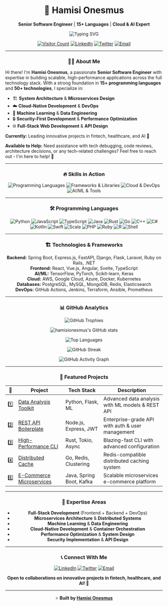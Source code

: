 <div align="center">

# 🌟 Hamisi Onesmus

**Senior Software Engineer** | **15+ Languages** | **Cloud & AI Expert**

<img src="https://readme-typing-svg.herokuapp.com?font=Fira+Code&size=18&duration=3000&pause=1000&color=00D4FF&center=true&vCenter=true&width=940&lines=Building+Scalable+Systems+%7C+AI+Enthusiast+%7C+Open+Source+Contributor;Full-Stack+Developer+%7C+Cloud+Architect+%7C+Distributed+Systems+Expert;Problem+Solver+%7C+Tech+Innovator+%7C+Lifelong+Learner" alt="Typing SVG" />

[![Visitor Count](https://komarev.com/ghpvc/?username=hamisionesmus&color=blueviolet&style=for-the-badge)](https://github.com/hamisionesmus)
[![LinkedIn](https://img.shields.io/badge/LinkedIn-0077B5?style=for-the-badge&logo=linkedin&logoColor=white)](https://www.linkedin.com/in/hamisi-onesmus)
[![Twitter](https://img.shields.io/badge/Twitter-1DA1F2?style=for-the-badge&logo=twitter&logoColor=white)](https://x.com/hamisikilumo)
[![Email](https://img.shields.io/badge/Email-D14836?style=for-the-badge&logo=gmail&logoColor=white)](mailto:kilumohamisi@gmail.com)

---

### 👨‍💻 **About Me**

<div align="left">

Hi there! I'm **Hamisi Onesmus**, a passionate **Senior Software Engineer** with expertise in building scalable, high-performance applications across the full technology stack. With a strong foundation in **15+ programming languages** and **50+ technologies**, I specialize in:

- 🏗️ **System Architecture** & **Microservices Design**
- ☁️ **Cloud-Native Development** & **DevOps**
- 🤖 **Machine Learning** & **Data Engineering**
- 🔒 **Security-First Development** & **Performance Optimization**
- 🌐 **Full-Stack Web Development** & **API Design**

**Currently:** Leading innovative projects in fintech, healthcare, and AI 🚀

**Available to Help:** Need assistance with tech debugging, code reviews, architecture decisions, or any tech-related challenges? Feel free to reach out - I'm here to help! 💬

</div>

---

### 🔥 **Skills in Action**

<div align="center">

<img src="https://skillicons.dev/icons?i=python,javascript,typescript,java,rust,go,cpp,cs,kotlin,swift,scala,php,ruby&theme=dark" alt="Programming Languages" />

<img src="https://skillicons.dev/icons?i=react,vue,angular,svelte,nodejs,express,fastapi,django,flask,spring,laravel,rails,dotnet&theme=dark" alt="Frameworks & Libraries" />

<img src="https://skillicons.dev/icons?i=aws,gcp,azure,docker,kubernetes,terraform,ansible,prometheus,grafana,postgres,mongodb,redis&theme=dark" alt="Cloud & DevOps" />

<img src="https://skillicons.dev/icons?i=tensorflow,pytorch,scikitlearn,opencv,git,github,githubactions,jenkins,linux,bash,vscode&theme=dark" alt="AI/ML & Tools" />

</div>

---

### 🛠️ **Programming Languages**

![Python](https://img.shields.io/badge/Python-3776AB?style=for-the-badge&logo=python&logoColor=white)
![JavaScript](https://img.shields.io/badge/JavaScript-F7DF1E?style=for-the-badge&logo=javascript&logoColor=black)
![TypeScript](https://img.shields.io/badge/TypeScript-007ACC?style=for-the-badge&logo=typescript&logoColor=white)
![Java](https://img.shields.io/badge/Java-ED8B00?style=for-the-badge&logo=openjdk&logoColor=white)
![Rust](https://img.shields.io/badge/Rust-000000?style=for-the-badge&logo=rust&logoColor=white)
![Go](https://img.shields.io/badge/Go-00ADD8?style=for-the-badge&logo=go&logoColor=white)
![C++](https://img.shields.io/badge/C%2B%2B-00599C?style=for-the-badge&logo=c%2B%2B&logoColor=white)
![C#](https://img.shields.io/badge/C%23-239120?style=for-the-badge&logo=c-sharp&logoColor=white)
![Kotlin](https://img.shields.io/badge/Kotlin-7F52FF?style=for-the-badge&logo=kotlin&logoColor=white)
![Swift](https://img.shields.io/badge/Swift-FA7343?style=for-the-badge&logo=swift&logoColor=white)
![Scala](https://img.shields.io/badge/Scala-DC322F?style=for-the-badge&logo=scala&logoColor=white)
![PHP](https://img.shields.io/badge/PHP-777BB4?style=for-the-badge&logo=php&logoColor=white)
![Ruby](https://img.shields.io/badge/Ruby-CC342D?style=for-the-badge&logo=ruby&logoColor=white)
![R](https://img.shields.io/badge/R-276DC3?style=for-the-badge&logo=r&logoColor=white)
![Shell](https://img.shields.io/badge/Shell-121011?style=for-the-badge&logo=gnu-bash&logoColor=white)

---

### 🏗️ **Technologies & Frameworks**

**Backend:** Spring Boot, Express.js, FastAPI, Django, Flask, Laravel, Ruby on Rails, .NET  
**Frontend:** React, Vue.js, Angular, Svelte, TypeScript  
**AI/ML:** TensorFlow, PyTorch, Scikit-learn, Keras  
**Cloud:** AWS, Google Cloud, Azure, Docker, Kubernetes  
**Databases:** PostgreSQL, MySQL, MongoDB, Redis, Elasticsearch  
**DevOps:** GitHub Actions, Jenkins, Terraform, Ansible, Prometheus

---

### 📊 **GitHub Analytics**

<div align="center">

<img src="https://github-profile-trophy.vercel.app/?username=hamisionesmus&theme=radical&no-frame=true&no-bg=true&row=1&column=7" alt="GitHub Trophies" />

![hamisionesmus's GitHub stats](https://github-readme-stats.vercel.app/api?username=hamisionesmus&show_icons=true&theme=radical&include_all_commits=true&count_private=true&hide_border=true&bg_color=0D1117)

![Top Languages](https://github-readme-stats.vercel.app/api/top-langs/?username=hamisionesmus&layout=compact&theme=radical&langs_count=12&hide_border=true&bg_color=0D1117)

![GitHub Streak](https://github-readme-streak-stats.herokuapp.com/?user=hamisionesmus&theme=radical&hide_border=true&background=0D1117)

<img src="https://github-readme-activity-graph.vercel.app/graph?username=hamisionesmus&theme=react-dark&hide_border=true&bg_color=0D1117" alt="GitHub Activity Graph" />

</div>

---

### 🚀 **Featured Projects**

| 🌟 | Project | Tech Stack | Description |
|----|---------|------------|-------------|
| 1️⃣ | [Data Analysis Toolkit](https://github.com/hamisionesmus/data-analysis-toolkit) | Python, Flask, ML | Advanced data analysis with ML models & REST API |
| 2️⃣ | [REST API Boilerplate](https://github.com/hamisionesmus/rest-api-boilerplate) | Node.js, Express, JWT | Enterprise-grade API with auth & user management |
| 3️⃣ | [High-Performance CLI](https://github.com/hamisionesmus/rust-cli-tool) | Rust, Tokio, Async | Blazing-fast CLI with advanced configuration |
| 4️⃣ | [Distributed Cache](https://github.com/hamisionesmus/distributed-cache) | Go, Redis, Clustering | Redis-compatible distributed caching system |
| 5️⃣ | [E-Commerce Microservices](https://github.com/hamisionesmus/ecommerce-microservices) | Java, Spring Boot, Kafka | Scalable microservices e-commerce platform |

---

### 🎯 **Expertise Areas**

- **Full-Stack Development** (Frontend + Backend + DevOps)
- **Microservices Architecture** & **Distributed Systems**
- **Machine Learning** & **Data Engineering**
- **Cloud-Native Development** & **Container Orchestration**
- **Performance Optimization** & **System Design**
- **Security Implementation** & **API Design**

---

### 📞 **Connect With Me**

[![LinkedIn](https://img.shields.io/badge/LinkedIn-0077B5?style=for-the-badge&logo=linkedin&logoColor=white)](https://www.linkedin.com/in/hamisi-onesmus)
[![Twitter](https://img.shields.io/badge/Twitter-1DA1F2?style=for-the-badge&logo=twitter&logoColor=white)](https://x.com/hamisikilumo)
[![Email](https://img.shields.io/badge/Email-D14836?style=for-the-badge&logo=gmail&logoColor=white)](mailto:kilumohamisi@gmail.com)

**Open to collaborations on innovative projects in fintech, healthcare, and AI! 🚀**

---

⭐️ **Built by [Hamisi Onesmus](https://github.com/hamisionesmus)**

</div>